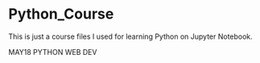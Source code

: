 # Python_Course

This is just a course files I used for learning Python on Jupyter Notebook.

MAY18 PYTHON WEB DEV
